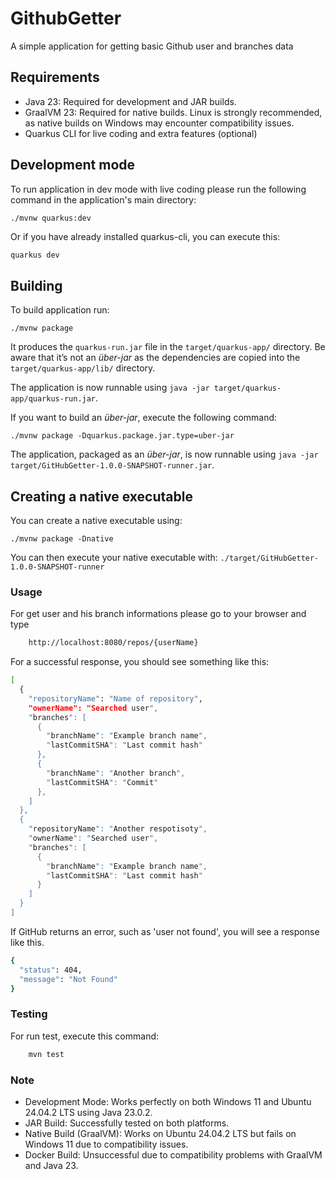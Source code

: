 # GithubGetter

A simple application for  getting basic Github user and branches data

## Requirements
- Java 23: Required for development and JAR builds.
- GraalVM 23: Required for native builds. Linux is strongly recommended, as native builds on Windows may encounter compatibility issues.
- Quarkus CLI for live coding and extra features (optional)
## Development mode

To run application in dev mode with live coding please run the following command in the application's main directory:

```shell script
./mvnw quarkus:dev
```
Or if you have already installed quarkus-cli, you can execute this:
```bash
quarkus dev
```

## Building

To build application run:

```shell script
./mvnw package
```

It produces the `quarkus-run.jar` file in the `target/quarkus-app/` directory.
Be aware that it’s not an _über-jar_ as the dependencies are copied into the `target/quarkus-app/lib/` directory.

The application is now runnable using `java -jar target/quarkus-app/quarkus-run.jar`.

If you want to build an _über-jar_, execute the following command:

```shell script
./mvnw package -Dquarkus.package.jar.type=uber-jar
```

The application, packaged as an _über-jar_, is now runnable using `java -jar target/GitHubGetter-1.0.0-SNAPSHOT-runner.jar`.

## Creating a native executable

You can create a native executable using:

```shell script
./mvnw package -Dnative
```

You can then execute your native executable with: `./target/GitHubGetter-1.0.0-SNAPSHOT-runner`

### Usage

For get user and his branch informations please go to your browser and type
```bash
    http://localhost:8080/repos/{userName}
```
For a successful response, you should see something like this:
```bash
[
  {
    "repositoryName": "Name of repository",
    "ownerName": "Searched user",
    "branches": [
      {
        "branchName": "Example branch name",
        "lastCommitSHA": "Last commit hash"
      },
      {
        "branchName": "Another branch",
        "lastCommitSHA": "Commit"
      },
    ]
  },
  {
    "repositoryName": "Another respotisoty",
    "ownerName": "Searched user",
    "branches": [
      {
        "branchName": "Example branch name",
        "lastCommitSHA": "Last commit hash"
      }
    ]
  }  
]
```
If GitHub returns an error, such as 'user not found', you will see a response like this.
```bash
{
  "status": 404,
  "message": "Not Found"
}
```

### Testing

For run test, execute this command:

```bash
    mvn test
```

### Note
- Development Mode: Works perfectly on both Windows 11 and Ubuntu 24.04.2 LTS using Java 23.0.2.
- JAR Build: Successfully tested on both platforms.
- Native Build (GraalVM): Works on Ubuntu 24.04.2 LTS but fails on Windows 11 due to compatibility issues.
- Docker Build: Unsuccessful due to compatibility problems with GraalVM and Java 23.

